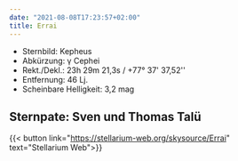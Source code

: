 ```yaml
---
date: "2021-08-08T17:23:57+02:00"
title: Errai
---
```


- Sternbild: Kepheus
- Abkürzung: γ Cephei
- Rekt./Dekl.: 23h 29m 21,3s / +77° 37' 37,52''
- Entfernung: 46 Lj.
- Scheinbare Helligkeit: 3,2 mag

## Sternpate: Sven und Thomas Talü

{{< button link="https://stellarium-web.org/skysource/Errai" text="Stellarium Web">}}